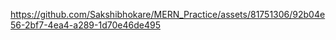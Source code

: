 https://github.com/Sakshibhokare/MERN_Practice/assets/81751306/92b04e56-2bf7-4ea4-a289-1d70e46de495
